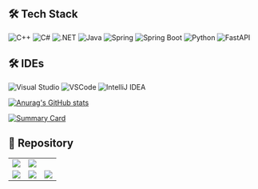 

   

<!--[![Profile Name](https://img.shields.io/badge/a_crszkvc30Last_NameCol-%238A2BE2.svg?style=for-the-badge&logo=visual-studio-code&logoColor=white)](https://forum.dotnetdev.kr/u/parksanghan/summary)  

  [![trophy](https://github-profile-trophy.vercel.app/?username=parksanghan&theme=dracula)](https://github.com/ryo-ma/github-profile-trophy)-->

 
 ## 🛠 Tech Stack 
![C++](https://img.shields.io/badge/C++-%2300599C.svg?style=for-the-badge&logo=c%2B%2B&logoColor=white)
![C#](https://img.shields.io/badge/C%23-%23239120.svg?style=for-the-badge&logo=c-sharp&logoColor=white)
![.NET](https://img.shields.io/badge/.NET-%235C2D91.svg?style=for-the-badge&logo=.net&logoColor=white)
![Java](https://img.shields.io/badge/Java-%23ED8B00.svg?style=for-the-badge&logo=java&logoColor=white)
![Spring](https://img.shields.io/badge/Spring-%236DB33F.svg?style=for-the-badge&logo=spring&logoColor=white)
![Spring Boot](https://img.shields.io/badge/Spring%20Boot-%236DB33F.svg?style=for-the-badge&logo=springboot&logoColor=white)
![Python](https://img.shields.io/badge/Python-%233776AB.svg?style=for-the-badge&logo=python&logoColor=white)
![FastAPI](https://img.shields.io/badge/FastAPI-%23009688.svg?style=for-the-badge&logo=fastapi&logoColor=white)
## 🛠 IDEs  
![Visual Studio](https://img.shields.io/badge/Visual%20Studio-%235C2D91.svg?style=for-the-badge&logo=visual-studio&logoColor=white)
![VSCode](https://img.shields.io/badge/VSCode-%23007ACC.svg?style=for-the-badge&logo=visual-studio-code&logoColor=white)
 ![IntelliJ IDEA](https://img.shields.io/badge/IntelliJ%20IDEA-%23000000.svg?style=for-the-badge&logo=intellij-idea&logoColor=white)

 
 
 
[![Anurag's GitHub stats](https://github-readme-stats.vercel.app/api?username=parksanghan&theme=tokyonight&card_width=420&show_icons=false)](https://github.com/anuraghazra/github-readme-stats)

[![Summary Card](https://github-profile-summary-cards.vercel.app/api/cards/profile-details?username=parksanghan&theme=tokyonight)](https://github.com/vn7n24fzkq/github-profile-summary-cards)


## 📌 Repository 

<table>
  <tr>
    <td>
      <a href="https://github.com/parksanghan/Csharp.NET">
        <img src="https://github-readme-stats.vercel.app/api/pin/?username=parksanghan&repo=Csharp.NET&theme=tokyonight" />
      </a>
    </td>
    <td>
         <a href="https://github.com/parksanghan/Spring-Netty-SocketIO">
        <img src="https://github-readme-stats.vercel.app/api/pin/?username=parksanghan&repo=Spring-Netty-SocketIO&theme=tokyonight" />
         </a>
  </tr>
  <tr>
     <td>
        <a href="https://github.com/parksanghan/2024-1_Team.Chair">
       <img src="https://github-readme-stats.vercel.app/api/pin/?username=parksanghan&repo=2024-1_Team.Chair&theme=tokyonight" />
        </a>
     </td>
     <td>
     <a href="https://github.com/parksanghan/2025-1_Team.Skinmate">
          <img src="https://github-readme-stats.vercel.app/api/pin/?username=parksanghan&repo=2025-1_Team.Skinmate&theme=tokyonight" />
        </a>
     </td>
    <td>
        <a href="https://github.com/parksanghan/ML_DL_Keras"> 
        <img src="https://github-readme-stats.vercel.app/api/pin/?username=parksanghan&repo=ML_DL_Keras&theme=tokyonight" />
    </a>
    </td>

     
   <!-- <td>
        <a href="https://github.com/parksanghan/MAUI">
        <img src="https://github-readme-stats.vercel.app/api/pin/?username=parksanghan&repo=MAUI&theme=tokyonight" />
      </a>
    </td>
    <td>
        <a href="https://github.com/parksanghan/ML_DL_Keras">
        <img src="https://github-readme-stats.vercel.app/api/pin/?username=parksanghan&repo=ML_DL_Keras&theme=tokyonight" />
    </tr>
     -->
     


         
  <!--<tr>
    <td>
      <a href="https://github.com/parksanghan/Keroro_Fighter">
        <img src="https://github-readme-stats.vercel.app/api/pin/?username=parksanghan&repo=Keroro_Fighter&theme=tokyonight" />
      </a>
    </td>
    <td>
      <a href="https://github.com/parksanghan/Keroro_Pang_Pang">
        <img src="https://github-readme-stats.vercel.app/api/pin/?username=parksanghan&repo=Keroro_Pang_Pang&theme=tokyonight" />
      </a>
    </td>
  </tr>-->
</table>
